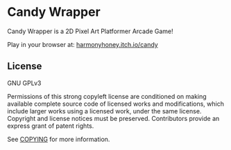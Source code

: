# Candy Wrapper

Candy Wrapper is a 2D Pixel Art Platformer Arcade Game!

Play in your browser at: [harmonyhoney.itch.io/candy](https://harmonyhoney.itch.io/candy)

## License
GNU GPLv3

Permissions of this strong copyleft license are conditioned on making available complete source code of licensed works and modifications, which include larger works using a licensed work, under the same license. Copyright and license notices must be preserved. Contributors provide an express grant of patent rights.

See [COPYING](COPYING) for more information.
